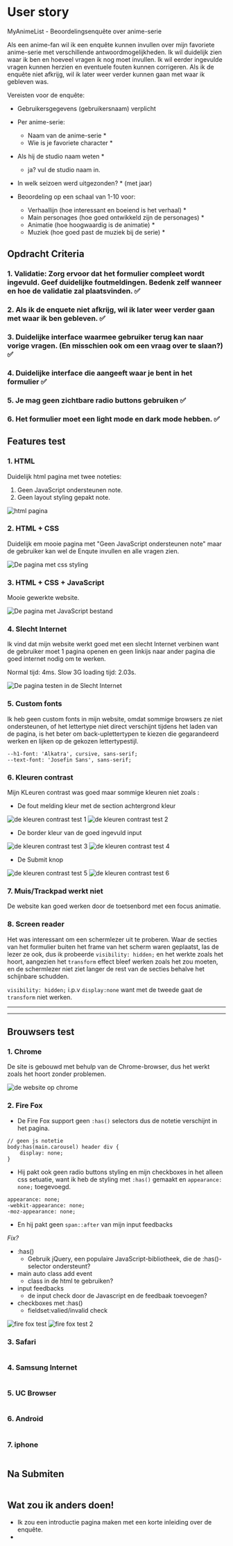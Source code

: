 # User story

MyAnimeList - Beoordelingsenquête over anime-serie

Als een anime-fan wil ik een enquête kunnen invullen over mijn favoriete anime-serie met verschillende antwoordmogelijkheden. Ik wil duidelijk zien waar ik ben en hoeveel vragen ik nog moet invullen. Ik wil eerder ingevulde vragen kunnen herzien en eventuele fouten kunnen corrigeren. Als ik de enquête niet afkrijg, wil ik later weer verder kunnen gaan met waar ik gebleven was.

Vereisten voor de enquête:

- Gebruikersgegevens (gebruikersnaam) verplicht

- Per anime-serie:

  - Naam van de anime-serie *
  - Wie is je favoriete character *
- Als hij de studio naam weten *
  - ja? vul de studio naam in.
- In welk seizoen werd uitgezonden? * (met jaar)
- Beoordeling op een schaal van 1-10 voor:
  - Verhaallijn (hoe interessant en boeiend is het verhaal) *
  - Main personages (hoe goed ontwikkeld zijn de personages) *
  - Animatie (hoe hoogwaardig is de animatie) *
  - Muziek (hoe goed past de muziek bij de serie) *

## Opdracht Criteria 

### 1. Validatie: Zorg ervoor dat het formulier compleet wordt ingevuld. Geef duidelijke foutmeldingen. Bedenk zelf wanneer en hoe de validatie zal plaatsvinden. ✅



### 2. Als ik de enquete niet afkrijg, wil ik later weer verder gaan met waar ik ben gebleven. ✅

### 3. Duidelijke interface waarmee gebruiker terug kan naar vorige vragen. (En misschien ook om een vraag over te slaan?) ✅
 
### 4. Duidelijke interface die aangeeft waar je bent in het formulier ✅

### 5. Je mag geen zichtbare radio buttons gebruiken ✅

### 6. Het formulier moet een light mode en dark mode hebben. ✅

## Features test

### 1. HTML
Duidelijk html pagina met twee noteties:
1. Geen JavaScript ondersteunen note.
2. Geen layout styling gepakt note.

<img src="./readmeImages/html.png" alt="html pagina">

### 2. HTML + CSS
Duidelijk em mooie pagina met "Geen JavaScript ondersteunen note" maar de gebruiker kan wel de Enqute invullen en alle vragen zien.

<img src="./readmeImages/css.png" alt="De pagina met css styling">

### 3. HTML + CSS + JavaScript
Mooie gewerkte website.

<img src="./readmeImages/js.png" alt="De pagina met JavaScript bestand">

### 4. Slecht Internet
Ik vind dat mijn website werkt goed met een slecht Internet verbinen want de gebruiker moet 1 pagina openen en geen linkijs naar ander pagina die goed internet nodig om te werken.

Normal tijd: 4ms.
Slow 3G loading tijd: 2.03s.

<img src="./readmeImages/slow3g.png" alt="De pagina testen in de Slecht Internet">

### 5. Custom fonts
Ik heb geen custom fonts in mijn website, omdat sommige browsers ze niet ondersteunen, of het lettertype niet direct verschijnt tijdens het laden van de pagina, is het beter om back-uplettertypen te kiezen die gegarandeerd werken en lijken op de gekozen lettertypestijl.

```
--h1-font: 'Alkatra', cursive, sans-serif;
--text-font: 'Josefin Sans', sans-serif;
```

### 6. Kleuren contrast
Mijn KLeuren contrast was goed maar sommige kleuren niet zoals
:
- De fout melding kleur met de section achtergrond kleur

<img src="./readmeImages/colorContrast1.png" alt="de kleuren contrast test 1">
<img src="./readmeImages/colorContrast2.png" alt="de kleuren contrast test 2">

- De border kleur van de goed ingevuld input

<img src="./readmeImages/colorContrast3.png" alt="de kleuren contrast test 3">
<img src="./readmeImages/colorContrast4.png" alt="de kleuren contrast test 4">

- De Submit knop

<img src="./readmeImages/colorContrast5.png" alt="de kleuren contrast test 5">
<img src="./readmeImages/colorContrast6.png" alt="de kleuren contrast test 6">

### 7. Muis/Trackpad werkt niet
De website kan goed werken door de toetsenbord met een focus animatie.

### 8. Screen reader
Het was interessant om een ​​schermlezer uit te proberen. Waar de secties van het formulier buiten het frame van het scherm waren geplaatst, las de lezer ze ook, dus ik probeerde `visibility: hidden;` en het werkte zoals het hoort, aangezien het `transform` effect bleef werken zoals het zou moeten, en de schermlezer niet ziet langer de rest van de secties behalve het schijnbare schudden.

`visibility: hidden;` i.p.v `display:none` want met de tweede gaat de `transform` niet werken.

---
---

## Brouwsers test

### 1. Chrome
De site is gebouwd met behulp van de Chrome-browser, dus het werkt zoals het hoort zonder problemen.

<img src="./readmeImages/js.png" alt="de website op chrome">

### 2. Fire Fox
- De Fire Fox support geen `:has()` selectors dus de notetie verschijnt in het pagina.
```
// geen js notetie
body:has(main.carousel) header div {
    display: none;
}
```
- Hij pakt ook geen radio buttons styling en mijn checkboxes in het alleen css setuatie, want ik heb de styling met `:has()` gemaakt en `appearance: none;` toegevoegd.

```
appearance: none;
-webkit-appearance: none;
-moz-appearance: none;
```

- En hij pakt geen `span::after` van mijn input feedbacks

*Fix?*
- :has()
  - Gebruik jQuery, een populaire JavaScript-bibliotheek, die de :has()-selector ondersteunt?
- main auto class add event
  - class in de html te gebruiken?
- input feedbacks
  - de input check door de Javascript en de feedbaak toevoegen?
- checkboxes met :has()
  - fieldset:valied/invalid check

<img src="./readmeImages/firefox.png" alt="fire fox test">
<img src="./readmeImages/firefox2.png" alt="fire fox test 2">

### 3. Safari
<img src="./readmeImages/.png" alt="">

### 4. Samsung Internet
<img src="./readmeImages/.png" alt="">

### 5. UC Browser
<img src="./readmeImages/.png" alt="">

### 6. Android
<img src="./readmeImages/.png" alt="">

### 7. iphone
<img src="./readmeImages/.png" alt="">


## Na Submiten

<img src="./readmeImages/.png" alt="">

## Wat zou ik anders doen!
- Ik zou een introductie pagina maken met een korte inleiding over de enquête.
- 